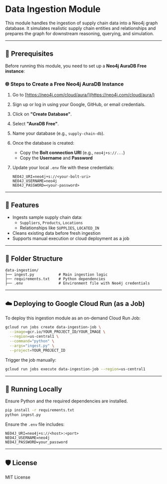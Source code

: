 # Data Ingestion Module

This module handles the ingestion of supply chain data into a Neo4j graph database. It simulates realistic supply chain entities and relationships and prepares the graph for downstream reasoning, querying, and simulation.

---

## 🔧 Prerequisites

Before running this module, you need to set up a **Neo4j AuraDB Free instance**:

### 🌐 Steps to Create a Free Neo4j AuraDB Instance

1. Go to [https://neo4j.com/cloud/aura/](https://neo4j.com/cloud/aura/)
2. Sign up or log in using your Google, GitHub, or email credentials.
3. Click on **"Create Database"**.
4. Select **"AuraDB Free"**.
5. Name your database (e.g., `supply-chain-db`).
6. Once the database is created:
   - Copy the **Bolt connection URI** (e.g., `neo4j+s://...`)
   - Copy the **Username** and **Password**

7. Update your local `.env` file with these credentials:

   ```
   NEO4J_URI=neo4j+s://<your-bolt-uri>
   NEO4J_USERNAME=neo4j
   NEO4J_PASSWORD=<your-password>
   ```

---

## 🚀 Features

- Ingests sample supply chain data:
  - `Suppliers`, `Products`, `Locations`
  - Relationships like `SUPPLIES`, `LOCATED_IN`
- Cleans existing data before fresh ingestion
- Supports manual execution or cloud deployment as a job

---

## 📁 Folder Structure

```
data-ingestion/
├── ingest.py           # Main ingestion logic
├── requirements.txt    # Python dependencies
├── .env                # Environment file with Neo4j credentials
```

---

## ☁️ Deploying to Google Cloud Run (as a Job)

To deploy this ingestion module as an on-demand Cloud Run Job:

```bash
gcloud run jobs create data-ingestion-job \
  --image=gcr.io/YOUR_PROJECT_ID/YOUR_IMAGE \
  --region=us-central1 \
  --command="python" \
  --args="ingest.py" \
  --project=YOUR_PROJECT_ID
```

Trigger the job manually:

```bash
gcloud run jobs execute data-ingestion-job --region=us-central1
```

---

## 🧪 Running Locally

Ensure Python and the required dependencies are installed.

```bash
pip install -r requirements.txt
python ingest.py
```

Ensure the `.env` file includes:

```env
NEO4J_URI=neo4j+s://<host>:<port>
NEO4J_USERNAME=neo4j
NEO4J_PASSWORD=your_password
```

---

## 🛡 License

MIT License
